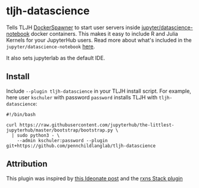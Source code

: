 # tljh-datascience

Tells TLJH [DockerSpawner](https://jupyterhub-dockerspawner.readthedocs.io/en/latest/) to start user servers inside [jupyter/datascience-notebook](https://hub.docker.com/r/jupyter/datascience-notebook/tags?page=1&ordering=last_updated) docker containers. This makes it easy to include R and Julia Kernels for your JupyterHub users. Read more about what's included in the `jupyter/datascience-notebook` [here](https://jupyter-docker-stacks.readthedocs.io/en/latest/using/selecting.html#jupyter-datascience-notebook). 

It also sets jupyterlab as the default IDE. 

## Install

Include `--plugin tljh-datascience` in your TLJH install script. For example, here user `kschuler` with password `password` installs TLJH with `tljh-datascience`:
```
#!/bin/bash

curl https://raw.githubusercontent.com/jupyterhub/the-littlest-jupyterhub/master/bootstrap/bootstrap.py \
  | sudo python3 - \
    --admin kschuler:password --plugin git+https://github.com/pennchildlanglab/tljh-datascience
```

## Attribution

This plugin was inspired by [this Ideonate post](https://ideonate.com/DockerSpawner-in-TLJH/) and the [rxns Stack plugin](https://github.com/sustainable-processes/tljh-rxns)




